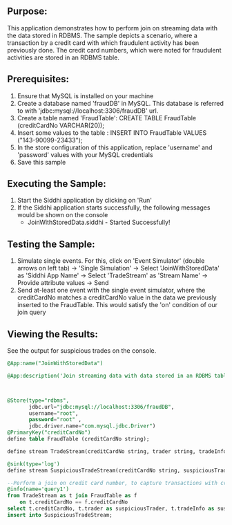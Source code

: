 

## Purpose:
This application demonstrates how to perform join on streaming data with the data stored in RDBMS. The sample depicts a scenario, where a transaction by a credit card with which fraudulent activity has been previously done. The credit card numbers, which were noted for fraudulent activities are stored in an RDBMS table.

## Prerequisites:
1. Ensure that MySQL is installed on your machine
2. Create a database named 'fraudDB' in MySQL. This database is referred to with 'jdbc:mysql://localhost:3306/fraudDB' url.
3. Create a table named 'FraudTable': CREATE TABLE FraudTable (creditCardNo VARCHAR(20));
4. Insert some values to the table : INSERT INTO FraudTable VALUES ("143-90099-23433");
5. In the store configuration of this application, replace 'username' and 'password' values with your MySQL credentials
4. Save this sample

## Executing the Sample:
1. Start the Siddhi application by clicking on 'Run'
2. If the Siddhi application starts successfully, the following messages would be shown on the console
    * JoinWithStoredData.siddhi - Started Successfully!

## Testing the Sample:
1. Simulate single events. For this, click on 'Event Simulator' (double arrows on left tab) -> 'Single Simulation' -> Select 'JoinWithStoredData' as 'Siddhi App Name' -> Select 'TradeStream' as 'Stream Name' -> Provide attribute values -> Send
2. Send at-least one event with the single event simulator, where the creditCardNo matches a creditCardNo value in the data we previously inserted to the FraudTable. This would satisfy the 'on' condition of our join query

## Viewing the Results:
See the output for suspicious trades on the console.


```sql
@App:name("JoinWithStoredData")

@App:description('Join streaming data with data stored in an RDBMS table')



@Store(type="rdbms",
       jdbc.url="jdbc:mysql://localhost:3306/fraudDB",
       username="root",
       password="root" ,
       jdbc.driver.name="com.mysql.jdbc.Driver")
@PrimaryKey("creditCardNo")
define table FraudTable (creditCardNo string);

define stream TradeStream(creditCardNo string, trader string, tradeInfo string);

@sink(type='log')
define stream SuspiciousTradeStream(creditCardNo string, suspiciousTrader string, suspiciousInfoTrade string);

--Perform a join on credit card number, to capture transactions with credit cards that have previously been used for fraudulent activity
@info(name='query1')
from TradeStream as t join FraudTable as f
    on t.creditCardNo == f.creditCardNo
select t.creditCardNo, t.trader as suspiciousTrader, t.tradeInfo as suspiciousInfoTrade
insert into SuspiciousTradeStream;
```